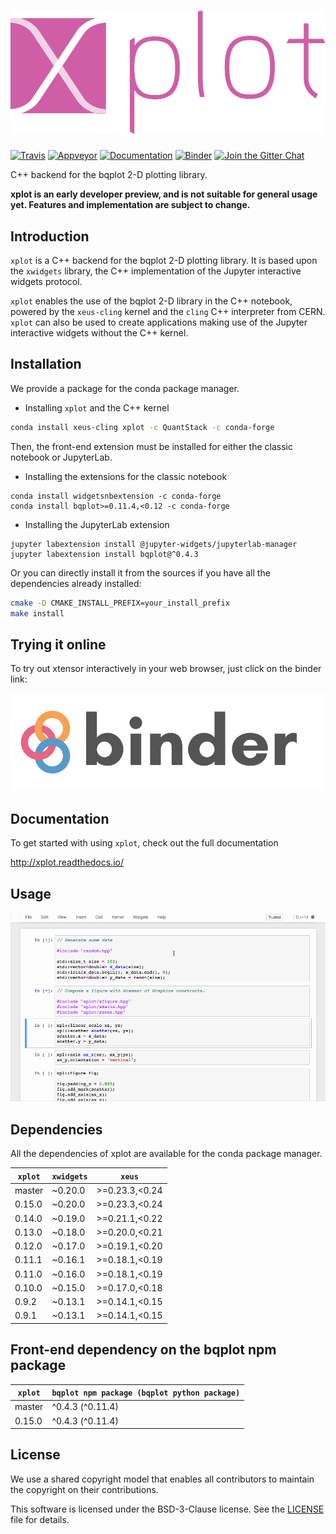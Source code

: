 # ![xplot](docs/source/xplot.svg)

[![Travis](https://travis-ci.org/QuantStack/xplot.svg?branch=master)](https://travis-ci.org/QuantStack/xplot)
[![Appveyor](https://ci.appveyor.com/api/projects/status/733j3qm6kn3sh0b4?svg=true)](https://ci.appveyor.com/project/QuantStack/xplot)
[![Documentation](http://readthedocs.org/projects/xplot/badge/?version=latest)](https://xplot.readthedocs.io/en/latest/?badge=latest)
[![Binder](https://img.shields.io/badge/launch-binder-brightgreen.svg)](https://mybinder.org/v2/gh/QuantStack/xplot/stable?filepath=notebooks)
[![Join the Gitter Chat](https://badges.gitter.im/Join%20Chat.svg)](https://gitter.im/QuantStack/Lobby?utm_source=badge&utm_medium=badge&utm_campaign=pr-badge&utm_content=badge)

C++ backend for the bqplot 2-D plotting library.

**xplot is an early developer preview, and is not suitable for general usage yet. Features and implementation are subject to change.**

## Introduction

`xplot` is a C++ backend for the bqplot 2-D plotting library. It is based upon
the `xwidgets` library, the C++ implementation of the Jupyter interactive
widgets protocol.

`xplot` enables the use of the bqplot 2-D library in the C++ notebook, powered
by the `xeus-cling` kernel and the `cling` C++ interpreter from CERN. `xplot`
can also be used to create applications making use of the Jupyter interactive
widgets without the C++ kernel.

## Installation

We provide a package for the conda package manager.

- Installing `xplot` and the C++ kernel

```bash
conda install xeus-cling xplot -c QuantStack -c conda-forge
```

Then, the front-end extension must be installed for either the classic notebook
or JupyterLab.

- Installing the extensions for the classic notebook

```
conda install widgetsnbextension -c conda-forge
conda install bqplot>=0.11.4,<0.12 -c conda-forge
```

- Installing the JupyterLab extension

```
jupyter labextension install @jupyter-widgets/jupyterlab-manager
jupyter labextension install bqplot@^0.4.3
```

Or you can directly install it from the sources if you have all the
dependencies already installed:

```bash
cmake -D CMAKE_INSTALL_PREFIX=your_install_prefix
make install
```

## Trying it online

To try out xtensor interactively in your web browser, just click on the binder
link:

[![Binder](docs/source/binder-logo.svg)](https://mybinder.org/v2/gh/QuantStack/xplot/stable?filepath=notebooks)

## Documentation

To get started with using `xplot`, check out the full documentation

http://xplot.readthedocs.io/

## Usage

![xplot](xplot-screencast.gif)

## Dependencies

All the dependencies of xplot are available for the conda package manager.

| `xplot` | `xwidgets`  |  `xeus`         |
|---------|-------------|-----------------|
|  master |   ~0.20.0   |  >=0.23.3,<0.24 |
|  0.15.0 |   ~0.20.0   |  >=0.23.3,<0.24 |
|  0.14.0 |   ~0.19.0   |  >=0.21.1,<0.22 |
|  0.13.0 |   ~0.18.0   |  >=0.20.0,<0.21 |
|  0.12.0 |   ~0.17.0   |  >=0.19.1,<0.20 |
|  0.11.1 |   ~0.16.1   |  >=0.18.1,<0.19 |
|  0.11.0 |   ~0.16.0   |  >=0.18.1,<0.19 |
|  0.10.0 |   ~0.15.0   |  >=0.17.0,<0.18 |
|  0.9.2  |   ~0.13.1   |  >=0.14.1,<0.15 |
|  0.9.1  |   ~0.13.1   |  >=0.14.1,<0.15 |

## Front-end dependency on the bqplot npm package

| `xplot` | `bqplot npm package (bqplot python package)` |
|---------|----------------------------------------------|
|  master |                             ^0.4.3 (^0.11.4) |
|  0.15.0 |                             ^0.4.3 (^0.11.4) |

## License

We use a shared copyright model that enables all contributors to maintain the
copyright on their contributions.

This software is licensed under the BSD-3-Clause license. See the [LICENSE](LICENSE) file for details.

